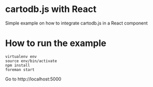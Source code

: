 # cartodb.js with React

Simple example on how to integrate cartodb.js in a React component

# How to run the example

```
virtualenv env
source env/bin/activate
npm install
foreman start
```

Go to http://localhost:5000
